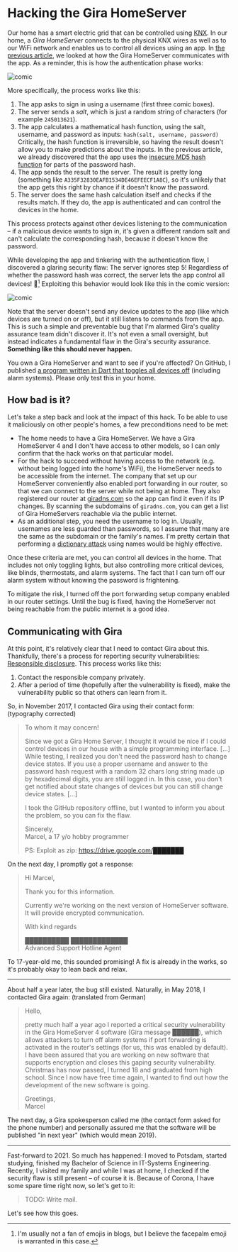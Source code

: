 # Hacking the Gira HomeServer

Our home has a smart electric grid that can be controlled using [KNX](https://www.knx.org).
In our home, a *Gira HomeServer* connects to the physical KNX wires as well as to our WiFi network and enables us to control all devices using an app.
In [the previous article](/gira), we looked at how the Gira HomeServer communicates with the app.
As a reminder, this is how the authentication phase works:

![comic](https://github.com/marcelgarus/server/raw/main/blog/images/gira-comic.png)

More specifically, the process works like this:

1. The app asks to sign in using a username (first three comic boxes).
2. The server sends a *salt*, which is just a random string of characters (for example `245013621`).
3. The app calculates a mathematical hash function, using the salt, username, and password as inputs: `hash(salt, username, password)` Critically, the hash function is irreversible, so having the result doesn't allow you to make predictions about the inputs. In the previous article, we already discovered that the app uses the [insecure MD5 hash function](https://en.wikipedia.org/wiki/MD5) for parts of the password hash.
4. The app sends the result to the server. The result is pretty long (something like `A335F32830EAFB1534DE46EFEECF1A8C`), so it's unlikely that the app gets this right by chance if it doesn't know the password.
5. The server does the same hash calculation itself and checks if the results match. If they do, the app is authenticated and can control the devices in the home.

This process protects against other devices listening to the communication – if a malicious device wants to sign in, it's given a different random salt and can't calculate the corresponding hash, because it doesn't know the password.

While developing the app and tinkering with the authentication flow, I discovered a glaring security flaw: The server ignores step 5! Regardless of whether the password hash was correct, the server lets the app control all devices! 🤦[^emoji]
Exploiting this behavior would look like this in the comic version:

![comic](...)

Note that the server doesn't send any device updates to the app (like which devices are turned on or off), but it still listens to commands from the app.
This is such a simple and preventable bug that I'm alarmed Gira's quality assurance team didn't discover it.
It's not even a small oversight, but instead indicates a fundamental flaw in the Gira's security assurance.
**Something like this should never happen.**

You own a Gira HomeServer and want to see if you're affected?
On GitHub, I published [a program written in Dart that toggles all devices off](...) (including alarm systems).
Please only test this in your home.

[^emoji]: I'm usually not a fan of emojis in blogs, but I believe the facepalm emoji is warranted in this case.

## How bad is it?

Let's take a step back and look at the impact of this hack.
To be able to use it maliciously on other people's homes, a few preconditions need to be met:

* The home needs to have a Gira HomeServer. We have a Gira HomeServer 4 and I don't have access to other models, so I can only confirm that the hack works on that particular model.
* For the hack to succeed without having access to the network (e.g. without being logged into the home's WiFi), the HomeServer needs to be accessible from the internet. The company that set up our HomeServer conveniently also enabled port forwarding in our router, so that we can connect to the server while not being at home. They also registered our router at [giradns.com](https://giradns.com) so the app can find it even if its IP changes. By scanning the subdomains of `giradns.com`, you can get a list of Gira HomeServers reachable via the public internet.
* As an additional step, you need the username to log in. Usually, usernames are less guarded than passwords, so I assume that many are the same as the subdomain or the family's names. I'm pretty certain that performing a [dictionary attack](https://en.wikipedia.org/wiki/Dictionary_attack) using names would be highly effective.

Once these criteria are met, you can control all devices in the home.
That includes not only toggling lights, but also controlling more critical devices, like blinds, thermostats, and alarm systems.
The fact that I can turn off our alarm system without knowing the password is frightening.

To mitigate the risk, I turned off the port forwarding setup company enabled in our router settings.
Until the bug is fixed, having the HomeServer not being reachable from the public internet is a good idea.

## Communicating with Gira

At this point, it's relatively clear that I need to contact Gira about this.
Thankfully, there's a process for reporting security vulnerabilities: [Responsible disclosure](https://en.wikipedia.org/wiki/Responsible_disclosure).
This process works like this:

1. Contact the responsible company privately.
2. After a period of time (hopefully after the vulnerability is fixed), make the vulnerability public so that others can learn from it.

So, in November 2017, I contacted Gira using their contact form: (typography corrected)

> To whom it may concern!
>
> Since we got a Gira Home Server, I thought it would be nice if I could control devices in our house with a simple programming interface.
> […]
> While testing, I realized you don't need the password hash to change device states.
> If you use a proper username and answer to the password hash request with a random 32 chars long string made up by hexadecimal digits, you are still logged in. In this case, you don't get notified about state changes of devices but you can still change device states. […]
>
> I took the GitHub repository offline, but I wanted to inform you about the problem, so you can fix the flaw.
>
> Sincerely,  
> Marcel, a 17 y/o hobby programmer
>
> PS: Exploit as zip: https://drive.google.com/███████

On the next day, I promptly got a response:

> Hi Marcel,
>
> Thank you for this information.
>
> Currently we're working on the next version of HomeServer software. It will provide encrypted communication.
>
> With kind regards
>
> ██████████ █████████████  
> Advanced Support Hotline Agent

To 17-year-old me, this sounded promising!
A fix is already in the works, so it's probably okay to lean back and relax.

---

About half a year later, the bug still existed.
Naturally, in May 2018, I contacted Gira again: (translated from German)

> Hello,
>
> pretty much half a year ago I reported a critical security vulnerability in the Gira HomeServer 4 software (Gira message ██████), which allows attackers to turn off alarm systems if port forwarding is activated in the router's settings (for us, this was enabled by default).
> I have been assured that you are working on new software that supports encryption and closes this gaping security vulnerability.
> Christmas has now passed, I turned 18 and graduated from high school. Since I now have free time again, I wanted to find out how the development of the new software is going. 
>
> Greetings,  
> Marcel

The next day, a Gira spokesperson called me (the contact form asked for the phone number) and personally assured me that the software will be published "in next year" (which would mean 2019).

---

Fast-forward to 2021.
So much has happened: I moved to Potsdam, started studying, finished my Bachelor of Science in IT-Systems Engineering.
Recently, I visited my family and while I was at home, I checked if the security flaw is still present – of course it is.
Because of Corona, I have some spare time right now, so let's get to it:

> TODO: Write mail.

Let's see how this goes.
